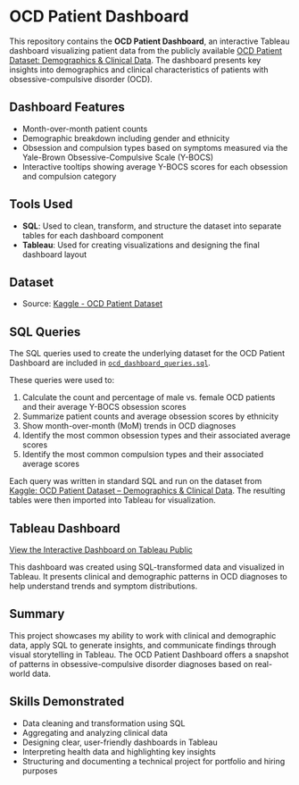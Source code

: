 # OCD Patient Dashboard
This repository contains the **OCD Patient Dashboard**, an interactive Tableau dashboard visualizing patient data from the publicly available [OCD Patient Dataset: Demographics & Clinical Data](https://www.kaggle.com/datasets/ohinhaque/ocd-patient-dataset-demographics-and-clinical-data/versions/1?resource=download). The dashboard presents key insights into demographics and clinical characteristics of patients with obsessive-compulsive disorder (OCD).

## Dashboard Features
- Month-over-month patient counts
- Demographic breakdown including gender and ethnicity
- Obsession and compulsion types based on symptoms measured via the Yale-Brown Obsessive-Compulsive Scale (Y-BOCS)
- Interactive tooltips showing average Y-BOCS scores for each obsession and compulsion category

## Tools Used
- **SQL**: Used to clean, transform, and structure the dataset into separate tables for each dashboard component
- **Tableau**: Used for creating visualizations and designing the final dashboard layout

## Dataset
- Source: [Kaggle - OCD Patient Dataset](https://www.kaggle.com/datasets/ohinhaque/ocd-patient-dataset-demographics-and-clinical-data/versions/1?resource=download)

## SQL Queries

The SQL queries used to create the underlying dataset for the OCD Patient Dashboard are included in [`ocd_dashboard_queries.sql`](./ocd_dashboard_queries.sql).

These queries were used to:
1. Calculate the count and percentage of male vs. female OCD patients and their average Y-BOCS obsession scores
2. Summarize patient counts and average obsession scores by ethnicity
3. Show month-over-month (MoM) trends in OCD diagnoses
4. Identify the most common obsession types and their associated average scores
5. Identify the most common compulsion types and their associated average scores

Each query was written in standard SQL and run on the dataset from [Kaggle: OCD Patient Dataset – Demographics & Clinical Data](https://www.kaggle.com/datasets/ohinhaque/ocd-patient-dataset-demographics-and-clinical-data/versions/1?resource=download). The resulting tables were then imported into Tableau for visualization.

## Tableau Dashboard
[View the Interactive Dashboard on Tableau Public]([https://public.tableau.com/views/your-dashboard-link](https://public.tableau.com/views/OCDPatientDashboard/Dashboard1?:language=en-US&:sid=&:redirect=auth&:display_count=n&:origin=viz_share_link))

This dashboard was created using SQL-transformed data and visualized in Tableau. It presents clinical and demographic patterns in OCD diagnoses to help understand trends and symptom distributions.

## Summary

This project showcases my ability to work with clinical and demographic data, apply SQL to generate insights, and communicate findings through visual storytelling in Tableau. The OCD Patient Dashboard offers a snapshot of patterns in obsessive-compulsive disorder diagnoses based on real-world data.

## Skills Demonstrated

- Data cleaning and transformation using SQL
- Aggregating and analyzing clinical data
- Designing clear, user-friendly dashboards in Tableau
- Interpreting health data and highlighting key insights
- Structuring and documenting a technical project for portfolio and hiring purposes
